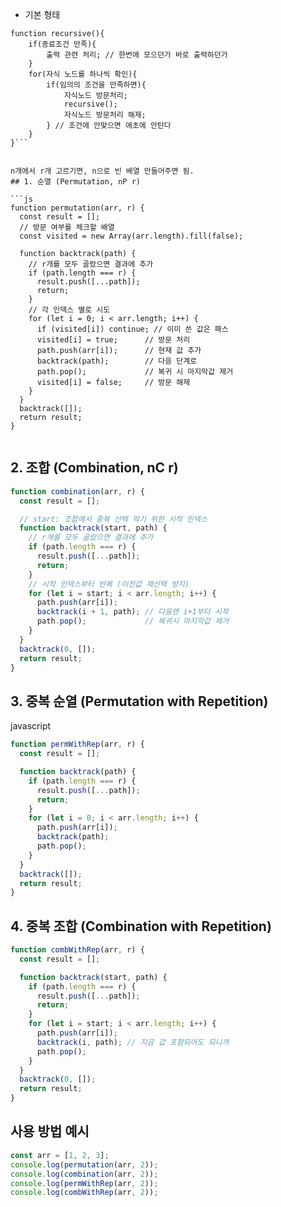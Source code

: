 - 기본 형태
```JS
function recursive(){
	if(종료조건 만족){
		출력 관련 처리; // 한번에 모으던가 바로 출력하던가
	}
	for(자식 노드를 하나씩 확인){
		if(임의의 조건을 만족하면){
			자식노드 방문처리;
			recursive();
			자식노드 방문처리 해제;
		} // 조건에 안맞으면 애초에 안탄다
	}
}```


n개에서 r개 고르기면, n으로 빈 배열 만들어주면 됨.
## 1. 순열 (Permutation, nP r)

```js
function permutation(arr, r) {
  const result = [];
  // 방문 여부를 체크할 배열
  const visited = new Array(arr.length).fill(false);

  function backtrack(path) {
    // r개를 모두 골랐으면 결과에 추가
    if (path.length === r) {
      result.push([...path]);
      return;
    }
    // 각 인덱스 별로 시도
    for (let i = 0; i < arr.length; i++) {
      if (visited[i]) continue; // 이미 쓴 값은 패스
      visited[i] = true;      // 방문 처리
      path.push(arr[i]);      // 현재 값 추가
      backtrack(path);        // 다음 단계로
      path.pop();             // 복귀 시 마지막값 제거
      visited[i] = false;     // 방문 해제
    }
  }
  backtrack([]);
  return result;
}


```

## 2. 조합 (Combination, nC r)

```js
function combination(arr, r) {
  const result = [];

  // start: 조합에서 중복 선택 막기 위한 시작 인덱스
  function backtrack(start, path) {
    // r개를 모두 골랐으면 결과에 추가
    if (path.length === r) {
      result.push([...path]);
      return;
    }
    // 시작 인덱스부터 반복 (이전값 재선택 방지)
    for (let i = start; i < arr.length; i++) {
      path.push(arr[i]);
      backtrack(i + 1, path); // 다음엔 i+1부터 시작
      path.pop();             // 복귀시 마지막값 제거
    }
  }
  backtrack(0, []);
  return result;
}
```
## 3. 중복 순열 (Permutation with Repetition)

javascript

```js
function permWithRep(arr, r) {
  const result = [];

  function backtrack(path) {
    if (path.length === r) {
      result.push([...path]);
      return;
    }
    for (let i = 0; i < arr.length; i++) {
      path.push(arr[i]);
      backtrack(path);
      path.pop();
    }
  }
  backtrack([]);
  return result;
}

```

## 4. 중복 조합 (Combination with Repetition)

```javascript
function combWithRep(arr, r) {
  const result = [];

  function backtrack(start, path) {
    if (path.length === r) {
      result.push([...path]);
      return;
    }
    for (let i = start; i < arr.length; i++) {
      path.push(arr[i]);
      backtrack(i, path); // 지금 값 포함되어도 되니까
      path.pop();
    }
  }
  backtrack(0, []);
  return result;
}
```

## 사용 방법 예시
```js
const arr = [1, 2, 3];
console.log(permutation(arr, 2));
console.log(combination(arr, 2));
console.log(permWithRep(arr, 2));
console.log(combWithRep(arr, 2));
```
